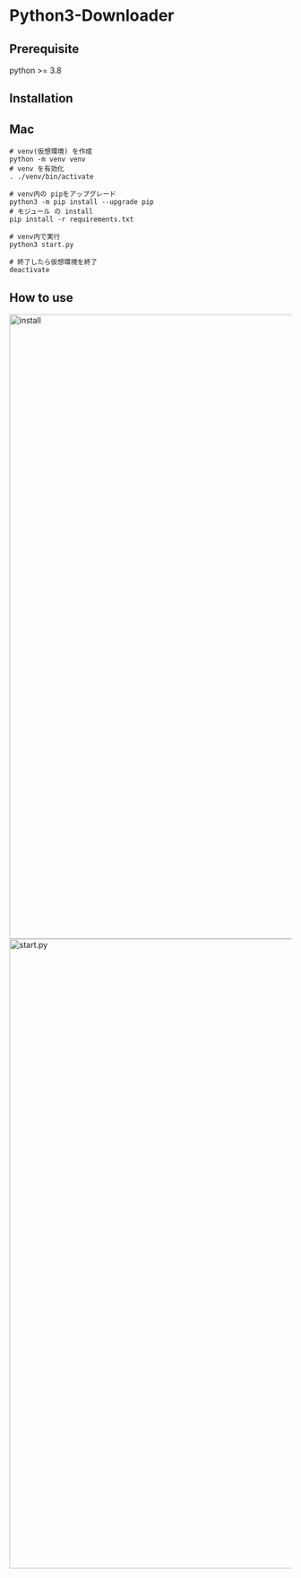 # Python3-Downloader

## Prerequisite

python >= 3.8

## Installation

## Mac

```
# venv(仮想環境) を作成
python -m venv venv
# venv を有効化
. ./venv/bin/activate

# venv内の pipをアップグレード
python3 -m pip install --upgrade pip
# モジュール の install 
pip install -r requirements.txt

# venv内で実行
python3 start.py

# 終了したら仮想環境を終了
deactivate
```

## How to use

<img width="1112" alt="install" src="https://user-images.githubusercontent.com/79750434/142763304-ecee34e8-4ff9-4124-b3d5-3bee74a890a2.png">

<img width="1121" alt="start.py" src="https://user-images.githubusercontent.com/79750434/142763312-acf23996-489b-4e9e-bd63-fa3bd89e33cc.png">


